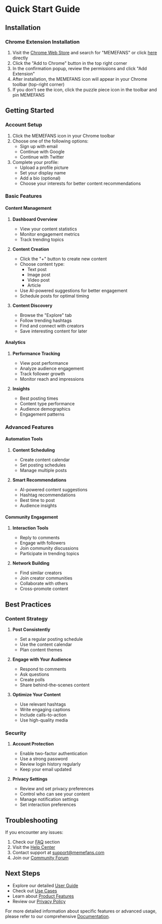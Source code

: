 # Quick Start Guide

## Installation

### Chrome Extension Installation

1. Visit the [Chrome Web Store](https://chrome.google.com/webstore) and search for "MEMEFANS" or click [here](https://chrome.google.com/webstore/detail/memefans) directly
2. Click the "Add to Chrome" button in the top right corner
3. In the confirmation popup, review the permissions and click "Add Extension"
4. After installation, the MEMEFANS icon will appear in your Chrome toolbar (top-right corner)
5. If you don't see the icon, click the puzzle piece icon in the toolbar and pin MEMEFANS

## Getting Started

### Account Setup

1. Click the MEMEFANS icon in your Chrome toolbar
2. Choose one of the following options:
   - Sign up with email
   - Continue with Google
   - Continue with Twitter
3. Complete your profile:
   - Upload a profile picture
   - Set your display name
   - Add a bio (optional)
   - Choose your interests for better content recommendations

### Basic Features

#### Content Management
1. **Dashboard Overview**
   - View your content statistics
   - Monitor engagement metrics
   - Track trending topics

2. **Content Creation**
   - Click the "+" button to create new content
   - Choose content type:
     - Text post
     - Image post
     - Video post
     - Article
   - Use AI-powered suggestions for better engagement
   - Schedule posts for optimal timing

3. **Content Discovery**
   - Browse the "Explore" tab
   - Follow trending hashtags
   - Find and connect with creators
   - Save interesting content for later

#### Analytics
1. **Performance Tracking**
   - View post performance
   - Analyze audience engagement
   - Track follower growth
   - Monitor reach and impressions

2. **Insights**
   - Best posting times
   - Content type performance
   - Audience demographics
   - Engagement patterns

### Advanced Features

#### Automation Tools
1. **Content Scheduling**
   - Create content calendar
   - Set posting schedules
   - Manage multiple posts

2. **Smart Recommendations**
   - AI-powered content suggestions
   - Hashtag recommendations
   - Best time to post
   - Audience insights

#### Community Engagement
1. **Interaction Tools**
   - Reply to comments
   - Engage with followers
   - Join community discussions
   - Participate in trending topics

2. **Network Building**
   - Find similar creators
   - Join creator communities
   - Collaborate with others
   - Cross-promote content

## Best Practices

### Content Strategy
1. **Post Consistently**
   - Set a regular posting schedule
   - Use the content calendar
   - Plan content themes

2. **Engage with Your Audience**
   - Respond to comments
   - Ask questions
   - Create polls
   - Share behind-the-scenes content

3. **Optimize Your Content**
   - Use relevant hashtags
   - Write engaging captions
   - Include calls-to-action
   - Use high-quality media

### Security
1. **Account Protection**
   - Enable two-factor authentication
   - Use a strong password
   - Review login history regularly
   - Keep your email updated

2. **Privacy Settings**
   - Review and set privacy preferences
   - Control who can see your content
   - Manage notification settings
   - Set interaction preferences

## Troubleshooting

If you encounter any issues:
1. Check our [FAQ](/whitepaper/faq.md) section
2. Visit the [Help Center](https://help.memefans.com)
3. Contact support at support@memefans.com
4. Join our [Community Forum](https://community.memefans.com)

## Next Steps

- Explore our detailed [User Guide](/whitepaper/user-guide.md)
- Check out [Use Cases](/whitepaper/use-cases.md)
- Learn about [Product Features](/whitepaper/product-features.md)
- Review our [Privacy Policy](/privacy.md)

For more detailed information about specific features or advanced usage, please refer to our comprehensive [Documentation](/).
